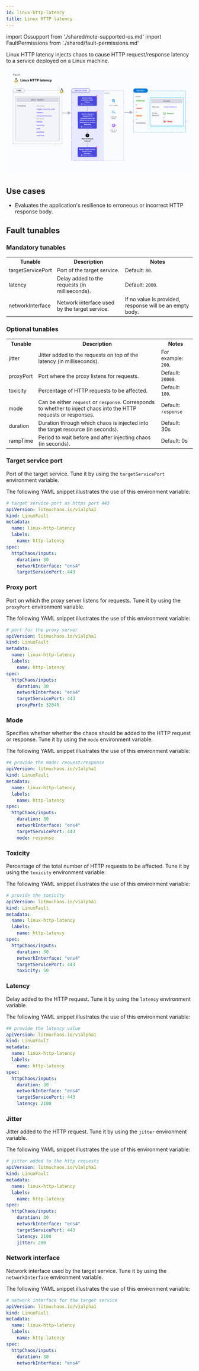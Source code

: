 ```yaml
---
id: linux-http-latency
title: Linux HTTP latency
---
```


import Ossupport from './shared/note-supported-os.md'
import FaultPermissions from './shared/fault-permissions.md'


Linux HTTP latency injects chaos to cause HTTP request/response latency to a service deployed on a Linux machine.

![Linux HTTP latency](./static/images/linux-http-latency.png)

## Use cases

- Evaluates the application's resilience to erroneous or incorrect HTTP response body.

<Ossupport />

<FaultPermissions />

## Fault tunables
<h3>Mandatory tunables</h3>
<table>
  <tr>
    <th> Tunable </th>
    <th> Description </th>
    <th> Notes </th>
  </tr>
   <tr>
      <td> targetServicePort </td>
      <td> Port of the target service. </td>
      <td> Default: <code>80</code>. </td>
    </tr>
    <tr>
      <td> latency </td>
      <td> Delay added to the requests (in milliseconds). </td>
      <td> Default: <code>2000</code>. </td>
    </tr>
    <tr>
      <td> networkInterface </td>
      <td> Network interface used by the target service. </td>
      <td> If no value is provided, response will be an empty body. </td>
    </tr>
</table>
<h3>Optional tunables</h3>
<table>
  <tr>
    <th> Tunable </th>
    <th> Description </th>
    <th> Notes </th>
  </tr>
  <tr>
    <td> jitter </td>
    <td> Jitter added to the requests on top of the latency (in milliseconds). </td>
    <td> For example: <code>200</code>. </td>
  </tr>
  <tr>
    <td> proxyPort </td>
    <td> Port where the proxy listens for requests. </td>
    <td> Default: <code>20000</code>. </td>
  </tr>
  <tr>
    <td> toxicity </td>
    <td> Percentage of HTTP requests to be affected. </td>
    <td> Default: <code>100</code>. </td>
  </tr>
  <tr>
    <td> mode </td>
    <td> Can be either <code>request</code> or <code>response</code>. Corresponds to whether to inject chaos into the HTTP requests or responses. </td>
    <td> Default: <code>response</code> </td>
  </tr>
  <tr>
    <td> duration </td>
    <td> Duration through which chaos is injected into the target resource (in seconds). </td>
    <td> Default: 30s </td>
  </tr>
  <tr>
    <td> rampTime </td>
    <td> Period to wait before and after injecting chaos (in seconds). </td>
    <td> Default: 0s </td>
  </tr>
</table>

### Target service port

Port of the target service. Tune it by using the `targetServicePort` environment variable.

The following YAML snippet illustrates the use of this environment variable:

[embedmd]:# (./static/manifests/linux-http-latency/targetServicePort.yaml yaml)
```yaml
# target service port as https port 443
apiVersion: litmuchaos.io/v1alpha1
kind: LinuxFault
metadata:
  name: linux-http-latency
  labels:
    name: http-latency
spec:
  httpChaos/inputs:
    duration: 30
    networkInterface: "ens4"
    targetServicePort: 443
```

### Proxy port

Port on which the proxy server listens for requests. Tune it by using the `proxyPort` environment variable.

The following YAML snippet illustrates the use of this environment variable:

[embedmd]: # (./static/manifests/linux-http-latency/proxyPort.yaml yaml)
```yaml
# port for the proxy server
apiVersion: litmuchaos.io/v1alpha1
kind: LinuxFault
metadata:
  name: linux-http-latency
  labels:
    name: http-latency
spec:
  httpChaos/inputs:
    duration: 30
    networkInterface: "ens4"
    targetServicePort: 443
    proxyPort: 32045
```

### Mode
Specifies whether whether the chaos should be added to the HTTP request or response. Tune it by using the `mode` environment variable.

The following YAML snippet illustrates the use of this environment variable:

[embedmd]:# (./static/manifests/linux-http-latency/mode.yaml yaml)
```yaml
## provide the mode; request/response
apiVersion: litmuchaos.io/v1alpha1
kind: LinuxFault
metadata:
  name: linux-http-latency
  labels:
    name: http-latency
spec:
  httpChaos/inputs:
    duration: 30
    networkInterface: "ens4"
    targetServicePort: 443
    mode: response
```

### Toxicity

Percentage of the total number of HTTP requests to be affected. Tune it by using the `toxicity` environment variable.

The following YAML snippet illustrates the use of this environment variable:

[embedmd]: # (./static/manifests/linux-http-latency/toxicity.yaml yaml)
```yaml
# provide the toxicity
apiVersion: litmuchaos.io/v1alpha1
kind: LinuxFault
metadata:
  name: linux-http-latency
  labels:
    name: http-latency
spec:
  httpChaos/inputs:
    duration: 30
    networkInterface: "ens4"
    targetServicePort: 443
    toxicity: 50
```

### Latency

Delay added to the HTTP request. Tune it by using the `latency` environment variable.

The following YAML snippet illustrates the use of this environment variable:

[embedmd]: # (./static/manifests/linux-http-latency/latency.yaml yaml)

```yaml
## provide the latency value
apiVersion: litmuchaos.io/v1alpha1
kind: LinuxFault
metadata:
  name: linux-http-latency
  labels:
    name: http-latency
spec:
  httpChaos/inputs:
    duration: 30
    networkInterface: "ens4"
    targetServicePort: 443
    latency: 2100
```

### Jitter
Jitter added to the HTTP request. Tune it by using the `jitter` environment variable.

The following YAML snippet illustrates the use of this environment variable:

[embedmd]: # (./static/manifests/linux-http-latency/jitter.yaml yaml)
```yaml
# jitter added to the http requests
apiVersion: litmuchaos.io/v1alpha1
kind: LinuxFault
metadata:
  name: linux-http-latency
  labels:
    name: http-latency
spec:
  httpChaos/inputs:
    duration: 30
    networkInterface: "ens4"
    targetServicePort: 443
    latency: 2100
    jitter: 200
```

### Network interface

Network interface used by the target service. Tune it by using the `networkInterface` environment variable.

The following YAML snippet illustrates the use of this environment variable:

[embedmd]: # (./static/manifests/linux-http-latency/networkInterface.yaml yaml)
```yaml
# network interface for the target service
apiVersion: litmuchaos.io/v1alpha1
kind: LinuxFault
metadata:
  name: linux-http-latency
  labels:
    name: http-latency
spec:
  httpChaos/inputs:
    duration: 30
    networkInterface: "ens4"
```
